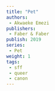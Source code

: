 ```yaml
---
title: "Pet"
authors: 
 - Akwaeke Emezi
publishers:
 - Faber & Faber
publish: 2019
series:
 - Pet
weight: 1
tags: 
 - sff
 - queer
 - canon
---
```

